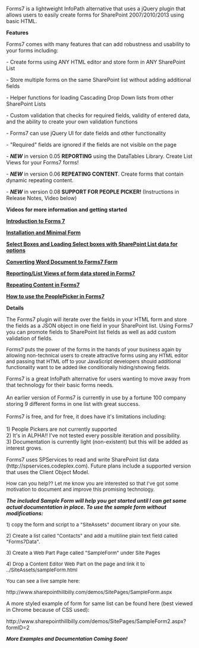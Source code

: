 <p>Forms7 is a lightweight InfoPath alternative that uses a jQuery plugin that allows users to easily create forms for SharePoint 2007/2010/2013 using basic HTML.</p>
<p><strong>Features</strong></p>
<p>Forms7 comes with many features that can add robustness and usability to your forms including:</p>
<p>- Create forms using ANY HTML editor and store form in ANY SharePoint List</p>
<p>- Store multiple forms on the same SharePoint list without adding additional fields</p>
<p>- Helper functions for loading Cascading Drop Down lists from other SharePoint Lists</p>
<p>- Custom validation that checks for required fields, validity of entered data, and the ability to create your own validation functions</p>
<p>- Forms7 can use jQuery UI for date fields and other functionality&nbsp;</p>
<p>- "Required" fields are ignored if the fields are not visible on the page</p>
<p>- <em><strong>NEW</strong> </em>in version 0.05 <strong>REPORTING</strong>&nbsp;using the DataTables Library. Create List Views for your Forms7 forms!&nbsp;</p>
<p>-&nbsp;<em><strong>NEW</strong>&nbsp;</em>in version 0.06<strong> REPEATING CONTENT</strong>. Create forms that contain dynamic repeating content.</p>
<p>-&nbsp;<em><strong>NEW</strong>&nbsp;</em>in version 0.08<strong>&nbsp;SUPPORT FOR PEOPLE PICKER!&nbsp;</strong>(Instructions in Release Notes, Video below)</p>
<p><strong>Videos for more information and getting started</strong></p>
<p><strong><a href="http://youtu.be/28e-_VNqxGg">Introduction to Forms 7</a></strong></p>
<p><strong><a href="http://youtu.be/TUZ_Mxy_nZc">Installation and Minimal Form</a></strong></p>
<p><strong><a title="Using Select Box and Loading Select Boxes with options from SharePoint Lists" href="http://www.youtube.com/watch?v=TL0cbO5xONo" target="_blank">Select Boxes and Loading Select boxes with SharePoint List data for options</a></strong></p>
<p><strong><a href="http://www.youtube.com/watch?v=C3dV87qadbU">Converting Word Document to Forms7 Form</a>&nbsp;</strong></p>
<p><strong><a href="http://www.youtube.com/watch?v=nZFFIZ8FJ4E">Reporting/List Views of form data stored in Forms7</a></strong></p>
<p><strong><a href="http://youtu.be/9_LBYlgfOqw">Repeating Content&nbsp;in Forms7</a></strong></p>
<p><strong><a title="How to use the PeoplePicker in Forms7" href="http://youtu.be/2PAHYaBO9Bo">How to use the PeoplePicker in Forms7</a></strong></p>
<p><strong>Details</strong></p>
<p>The Forms7 plugin will iterate over the fields in your HTML form and store the fields as a JSON object in one field in your SharePoint list. Using Forms7 you can promote fields to SharePoint list fields as well as add custom validation of fields.</p>
<p><span style="font-size: 10pt;">Forms7 puts the power of the forms in the hands of your business again by allowing non-technical users to create attractive forms using any HTML editor and passing that HTML off to your JavaScript developers should additional functionality want to be added like conditionally hiding/showing fields.</span></p>
<p>Forms7 is a great InfoPath alternative for users wanting to move away from that technology for their basic forms needs.<br /> <br /> An earlier version of Forms7 is currently in use by a fortune 100 company storing 9 different forms in one list with great success. <br /> <br /> Forms7 is free, and for free, it does have it's limitations including:<br /> <br /> 1) People Pickers are not currently supported<br /> 2) It's in ALPHA!! I've not tested every possible iteration and possibility. <br /> 3) Documentation is currently light (non-existent) but this will be added as interest grows.</p>
<p>Forms7 uses SPServices to read and write SharePoint list data (http://spservices.codeplex.com). Future plans include a supported version that uses the Client Object Model.&nbsp;</p>
<p><span style="font-size: 10pt;">How can you help?? Let me know you are interested so that I've got some motivation to document and improve this promising technology.</span></p>
<p><strong><em>The included Sample Form will help you get started until I can get some actual documentation in place. To use the sample form without modifications:</em></strong></p>
<p><span style="font-size: 10pt;">1) copy the form and script to a "SiteAssets" document library on your site.</span></p>
<p><span style="font-size: 10pt;">2) Create a list called "Contacts" and add a multiline plain text field called "Forms7Data".</span></p>
<p><span style="font-size: 10pt;">3) Create a Web Part Page called "SampleForm" under Site Pages</span></p>
<p><span style="font-size: 10pt;">4) Drop a Content Editor Web Part on the page and link it to ../SiteAssets/sampleForm.html</span></p>
<p><span style="font-size: 10pt;">You can see a live sample here:</span></p>
<p><span style="font-size: 10pt;">http://www.sharepointhillbilly.com/demos/SitePages/SampleForm.aspx</span></p>
<p>A more styled example of form for same list can be found here (best viewed in Chrome because of CSS used):</p>
<p>http://www.sharepointhillbilly.com/demos/SitePages/SampleForm2.aspx?formID=2</p>
<p><em style="font-size: 10pt;"><strong><span style="font-size: 10pt;">More Examples and Documentation Coming Soon!&nbsp;</span></strong></em></p>
<p><em>&nbsp;</em></p>
<p><em>&nbsp;</em><strong><em><br /> </em></strong></p>
